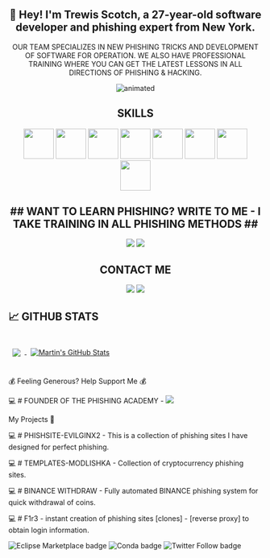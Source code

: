 <h2 align="center">👋 Hey! I'm Trewis Scotch, a 27-year-old software developer and phishing expert from New York. </a> </h2> 

<p align="center">
  OUR TEAM SPECIALIZES IN NEW PHISHING TRICKS AND DEVELOPMENT OF SOFTWARE FOR OPERATION. WE ALSO HAVE PROFESSIONAL TRAINING WHERE YOU CAN GET THE LATEST LESSONS IN ALL DIRECTIONS OF PHISHING & HACKING.
</p>

<p align="center">
  <img src="https://github.com/trewisscotch/trewisscotch/blob/main/4.png" alt="animated" />
</p>

<h2 align="center"> SKILLS</h2>
<p align="center">

<p align="center">
  <img src="https://github.com/trewisscotch/trewisscotch/blob/main/img/1.png"height="60"/>
  <img src="https://github.com/trewisscotch/trewisscotch/blob/main/img/2.png"height="60"/>
  <img src="https://github.com/trewisscotch/trewisscotch/blob/main/img/9.png"height="60"/>
  <img src="https://github.com/trewisscotch/trewisscotch/blob/main/img/3.png"height="60"/>
  <img src="https://github.com/trewisscotch/trewisscotch/blob/main/img/4.png"height="60"/>
  <img src="https://github.com/trewisscotch/trewisscotch/blob/main/img/5.png"height="60"/>
  <img src="https://github.com/trewisscotch/trewisscotch/blob/main/img/6.png"height="60"/>
  <img src="https://github.com/trewisscotch/trewisscotch/blob/main/img/7.png"height="60"/>
</p>

<h2 align="center"> ## WANT TO LEARN PHISHING? WRITE TO ME - I TAKE TRAINING IN ALL PHISHING METHODS ## </a> </h2> 
<p align="center">
</a>
  <a href="https://t.me/PHISHTEAMACADEMY" target="_blank"><img src="https://img.shields.io/badge/ACADEMY-%23239BCD.svg?&style=for-the-badge&logo=telegram&logoColor=white"/></a> <a href="https://phish.team" target="_blank"><img src="https://img.shields.io/badge/PHISHTEAM-SITE-%23239BCD.svg?&style=for-the-badge&logo=telegram&logoColor=white"/></a>
</p>



<h2 align="center">CONTACT ME</h2>
<p align="center">
  <a href="https://twitter.com/TrewisScotch" target="_blank"><img src="https://img.shields.io/badge/twitter-%231DA1F2.svg?&style=for-the-badge&logo=twitter&logoColor=white"/></a>
  <a href="https://t.me/HiroSCOTCH" target="_blank"><img src="https://img.shields.io/badge/telegram-%23239BCD.svg?&style=for-the-badge&logo=telegram&logoColor=white"/></a>
</p>

## &#x1f4c8; GITHUB STATS

<br>

<a href="https://github.com/trewisscotch">
  <img align="center" style="margin:0.5rem" src="https://github-readme-stats.vercel.app/api/top-langs/?username=trewisscotch&hide=html,css&title_color=ffffff&text_color=c9cacc&icon_color=4AB197&bg_color=1A2B34" />
</a>

<a href="https://github.com/trewisscotch">
  <img align="center" style="margin:0.5rem" src="https://github-readme-stats.vercel.app/api?username=trewisscotch&show_icons=true&line_height=27&count_private=true&title_color=ffffff&text_color=c9cacc&icon_color=4AB097&bg_color=1A2B34" alt="Martin's GitHub Stats" />
</a>

<br>
<br>



💰 Feeling Generous? Help Support Me 💰

💻 # FOUNDER OF THE PHISHING ACADEMY -  <a href="https://t.me/PHISHTEAMACADEMY" target="_blank"><img src="https://img.shields.io/badge/ACADEMY-%23239BCD.svg?&style=for-the-badge&logo=telegram&logoColor=white"/></a>

My Projects 📝

💻 # PHISHSITE-EVILGINX2 - This is a collection of phishing sites I have designed for perfect phishing.

💻 # TEMPLATES-MODLISHKA - Collection of cryptocurrency phishing sites.

💻 # BINANCE WITHDRAW - Fully automated BINANCE phishing system for quick withdrawal of coins.

💻 # F1r3 - instant creation of phishing sites [clones] - [reverse proxy] to obtain login information.

<img alt="Eclipse Marketplace badge" src="https://img.shields.io/badge/updated-today-brightgreen"> <img alt="Conda badge" src="https://img.shields.io/badge/platform-linux--64%20%7C%20win--32%20%7C%20osx--64%20%7C%20win--64-lightgrey"> <img alt="Twitter Follow badge" src="https://img.shields.io/badge/Follow-1187-lightgrey?logo=twitter&amp;style=social">
